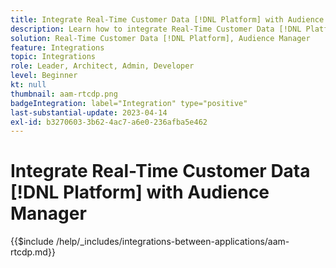 ```yaml
---
title: Integrate Real-Time Customer Data [!DNL Platform] with Audience Manager
description: Learn how to integrate Real-Time Customer Data [!DNL Platform] with Audience Manager.
solution: Real-Time Customer Data [!DNL Platform], Audience Manager
feature: Integrations
topic: Integrations
role: Leader, Architect, Admin, Developer
level: Beginner
kt: null
thumbnail: aam-rtcdp.png
badgeIntegration: label="Integration" type="positive"
last-substantial-update: 2023-04-14
exl-id: b3270603-3b62-4ac7-a6e0-236afba5e462
---
```

# Integrate Real-Time Customer Data [!DNL Platform] with Audience Manager

{{$include /help/_includes/integrations-between-applications/aam-rtcdp.md}}

